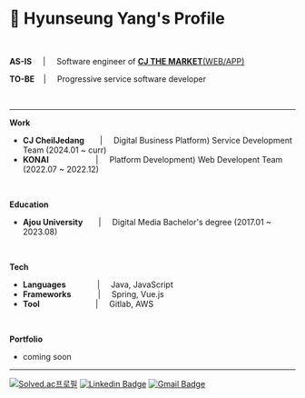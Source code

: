 # 📌 Hyunseung Yang's Profile

<br>

**AS-IS** &nbsp; &nbsp;  | &nbsp; &nbsp; Software engineer of [**CJ THE MARKET**(WEB/APP)](https://www.cjthemarket.com/pc/main)

**TO-BE**&nbsp; &nbsp; | &nbsp; &nbsp; Progressive service software developer

<br>

***

**Work**
* **CJ CheilJedang** &nbsp; &nbsp; &nbsp; | &nbsp; &nbsp;  Digital Business Platform) Service Development Team (2024.01 ~ curr)
* **KONAI** &nbsp; &nbsp; &nbsp; &nbsp; &nbsp; &nbsp; &nbsp; &nbsp; &nbsp; &nbsp;   | &nbsp; &nbsp;  Platform Development) Web Developent Team (2022.07 ~ 2022.12)

<br>

**Education**
* **Ajou University** &nbsp; &nbsp; &nbsp; | &nbsp; &nbsp; Digital Media Bachelor's degree (2017.01 ~ 2023.08)

<br>

**Tech**
* **Languages** &nbsp; &nbsp; &nbsp; &nbsp; &nbsp; &nbsp; &nbsp;| &nbsp; &nbsp; Java, JavaScript
* **Frameworks**&nbsp; &nbsp; &nbsp; &nbsp; &nbsp; &nbsp; | &nbsp; &nbsp; Spring, Vue.js
* **Tool** &nbsp; &nbsp; &nbsp; &nbsp; &nbsp; &nbsp; &nbsp; &nbsp; &nbsp; &nbsp; &nbsp; &nbsp; | &nbsp; &nbsp; Gitlab, AWS

<br>

**Portfolio**
* coming soon

***

[![Solved.ac프로필](http://mazassumnida.wtf/api/mini/generate_badge?boj=dev_hsyang)](https://solved.ac/dev_hsyang)
[![Linkedin Badge](https://img.shields.io/badge/-LinkedIn-blue?style=flat-square&logo=Linkedin&logoColor=white&link=https://www.linkedin.com/in/hyunseungyang/)](https://www.linkedin.com/in/hyunseungyang/)
[![Gmail Badge](https://img.shields.io/badge/Gmail-d14836?style=flat-square&logo=Gmail&logoColor=white&link=mailto:dev.hsyang@gmail.com)](mailto:dev.hsyang@gmail.com)
